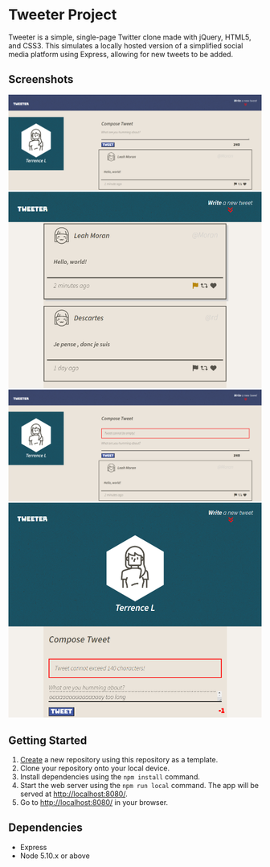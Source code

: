 # Tweeter Project

Tweeter is a simple, single-page Twitter clone made with jQuery, HTML5, and CSS3. This simulates a locally hosted version of a simplified social media platform using Express, allowing for new tweets to be added.

## Screenshots
!["Screenshot of desktop front-page"](./screenshots/desktop-frontpage.png)
!["Screenshot of mobile front-page"](./screenshots/mobile-frontpage.png)
!["Screenshot of empty error message"](./screenshots/errormsg-empty.png)
!["Screenshot of msg too long error message"](./screenshots/errormsg-exceeds.png)


## Getting Started

1. [Create](https://docs.github.com/en/repositories/creating-and-managing-repositories/creating-a-repository-from-a-template) a new repository using this repository as a template.
2. Clone your repository onto your local device.
3. Install dependencies using the `npm install` command.
3. Start the web server using the `npm run local` command. The app will be served at <http://localhost:8080/>.
4. Go to <http://localhost:8080/> in your browser.

## Dependencies

- Express
- Node 5.10.x or above
